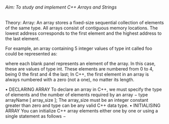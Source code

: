 ###### Aim: To study and implement C++ Arrays and Strings ######
Theory:
Array:
An array stores a fixed-size sequential collection of elements of the same type. All arrays consist of contiguous memory locations. The lowest address corresponds to the first element and the highest address to the last element.

For example, an array containing 5 integer values of type int called foo could be represented as:
 
where each blank panel represents an element of the array. In this case, these are values of type int. These elements are numbered from 0 to 4, being 0 the first and 4 the last; In C++, the first element in an array is always numbered with a zero (not a one), no matter its length.

•	DECLARING ARRAY
To declare an array in C++, we must specify the type of elements and the number of elements required by an array −
type arrayName [ array_size ];
The array_size must be an integer constant greater than zero and type can be any valid C++ data type.
•	INITIALISING ARRAY
You can initialize C++ array elements either one by one or using a single statement as follows −
